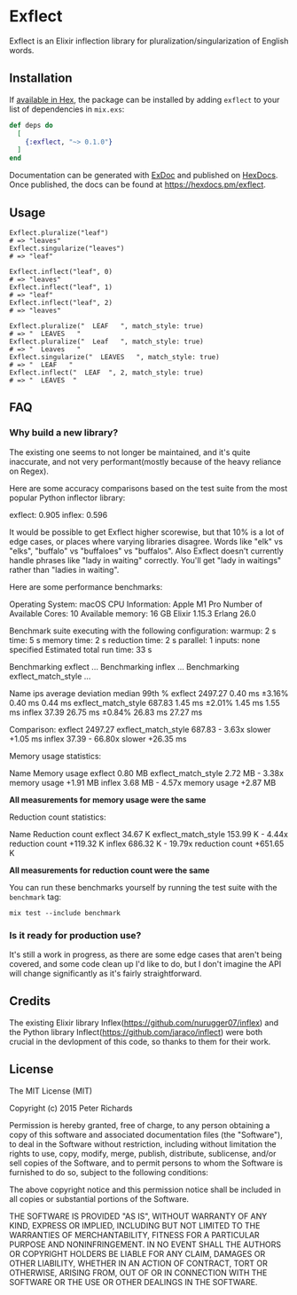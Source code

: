 # Exflect

Exflect is an Elixir inflection library for pluralization/singularization of English words.

## Installation

If [available in Hex](https://hex.pm/docs/publish), the package can be installed
by adding `exflect` to your list of dependencies in `mix.exs`:

```elixir
def deps do
  [
    {:exflect, "~> 0.1.0"}
  ]
end
```

Documentation can be generated with [ExDoc](https://github.com/elixir-lang/ex_doc)
and published on [HexDocs](https://hexdocs.pm). Once published, the docs can
be found at <https://hexdocs.pm/exflect>.

## Usage

```
Exflect.pluralize("leaf")
# => "leaves"
Exflect.singularize("leaves")
# => "leaf"

Exflect.inflect("leaf", 0)
# => "leaves"
Exflect.inflect("leaf", 1)
# => "leaf"
Exflect.inflect("leaf", 2)
# => "leaves"

Exflect.pluralize("  LEAF   ", match_style: true)
# => "  LEAVES   "
Exflect.pluralize("  Leaf   ", match_style: true)
# => "  Leaves   "
Exflect.singularize("  LEAVES   ", match_style: true)
# => "  LEAF   "
Exflect.inflect("  LEAF  ", 2, match_style: true)
# => "  LEAVES  "
```

## FAQ

### Why build a new library?

The existing one seems to not longer be maintained, and it's quite inaccurate, and not very performant(mostly because of the heavy reliance on Regex).

Here are some accuracy comparisons based on the test suite from the most popular Python inflector library:

exflect: 0.905
inflex: 0.596

It would be possible to get Exflect higher scorewise, but that 10% is a lot of edge cases, or places where varying libraries disagree. Words like "elk" vs "elks", "buffalo" vs "buffaloes" vs "buffalos". Also Exflect doesn't currently handle phrases like "lady in waiting" correctly. You'll get "lady in waitings" rather than "ladies in waiting".

Here are some performance benchmarks:

Operating System: macOS
CPU Information: Apple M1 Pro
Number of Available Cores: 10
Available memory: 16 GB
Elixir 1.15.3
Erlang 26.0

Benchmark suite executing with the following configuration:
warmup: 2 s
time: 5 s
memory time: 2 s
reduction time: 2 s
parallel: 1
inputs: none specified
Estimated total run time: 33 s

Benchmarking exflect ...
Benchmarking inflex ...
Benchmarking exflect_match_style ...

Name                         ips        average  deviation         median         99th %
exflect                   2497.27        0.40 ms     ±3.16%        0.40 ms        0.44 ms
exflect_match_style        687.83        1.45 ms     ±2.01%        1.45 ms        1.55 ms
inflex                     37.39       26.75 ms     ±0.84%       26.83 ms       27.27 ms

Comparison:
exflect                   2497.27
exflect_match_style        687.83 - 3.63x slower +1.05 ms
inflex                     37.39 - 66.80x slower +26.35 ms

Memory usage statistics:

Name                  Memory usage
exflect                     0.80 MB
exflect_match_style         2.72 MB - 3.38x memory usage +1.91 MB
inflex                     3.68 MB - 4.57x memory usage +2.87 MB

**All measurements for memory usage were the same**

Reduction count statistics:

Name               Reduction count
exflect                     34.67 K
exflect_match_style        153.99 K - 4.44x reduction count +119.32 K
inflex                    686.32 K - 19.79x reduction count +651.65 K

**All measurements for reduction count were the same**

You can run these benchmarks yourself by running the test suite with the `benchmark` tag:

```
mix test --include benchmark
```

### Is it ready for production use?

It's still a work in progress, as there are some edge cases that aren't being covered, and some code clean up I'd like to do, but I don't imagine the API will change significantly as it's fairly straightforward.

## Credits
 
The existing Elixir library Inflex(https://github.com/nurugger07/inflex) and the Python library Inflect(https://github.com/jaraco/inflect) were both crucial in the devlopment of this code, so thanks to them for their work.


## License
 
The MIT License (MIT)

Copyright (c) 2015 Peter Richards

Permission is hereby granted, free of charge, to any person obtaining a copy of this software and associated documentation files (the "Software"), to deal in the Software without restriction, including without limitation the rights to use, copy, modify, merge, publish, distribute, sublicense, and/or sell copies of the Software, and to permit persons to whom the Software is furnished to do so, subject to the following conditions:

The above copyright notice and this permission notice shall be included in all copies or substantial portions of the Software.

THE SOFTWARE IS PROVIDED "AS IS", WITHOUT WARRANTY OF ANY KIND, EXPRESS OR IMPLIED, INCLUDING BUT NOT LIMITED TO THE WARRANTIES OF MERCHANTABILITY, FITNESS FOR A PARTICULAR PURPOSE AND NONINFRINGEMENT. IN NO EVENT SHALL THE AUTHORS OR COPYRIGHT HOLDERS BE LIABLE FOR ANY CLAIM, DAMAGES OR OTHER LIABILITY, WHETHER IN AN ACTION OF CONTRACT, TORT OR OTHERWISE, ARISING FROM, OUT OF OR IN CONNECTION WITH THE SOFTWARE OR THE USE OR OTHER DEALINGS IN THE SOFTWARE.
